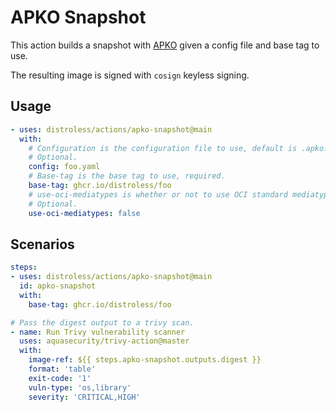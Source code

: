 # APKO Snapshot

This action builds a snapshot with [APKO](https://github.com/chainguard-dev/apko)
given a config file and base tag to use.

The resulting image is signed with `cosign` keyless signing.

## Usage

```yaml
- uses: distroless/actions/apko-snapshot@main
  with:
    # Configuration is the configuration file to use, default is .apko.yaml.
    # Optional.
    config: foo.yaml
    # Base-tag is the base tag to use, required.
    base-tag: ghcr.io/distroless/foo
    # use-oci-mediatypes is whether or not to use OCI standard mediatypes.
    # Optional.
    use-oci-mediatypes: false
```

## Scenarios

```yaml
steps:
- uses: distroless/actions/apko-snapshot@main
  id: apko-snapshot
  with:
    base-tag: ghcr.io/distroless/foo

# Pass the digest output to a trivy scan.
- name: Run Trivy vulnerability scanner
  uses: aquasecurity/trivy-action@master
  with:
    image-ref: ${{ steps.apko-snapshot.outputs.digest }}
    format: 'table'
    exit-code: '1'
    vuln-type: 'os,library'
    severity: 'CRITICAL,HIGH'
```
